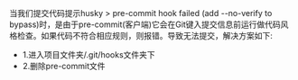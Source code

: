 当我们提交代码提示husky > pre-commit hook failed (add --no-verify to bypass)时，是由于pre-commit(客户端)它会在Git键入提交信息前运行做代码风格检查。如果代码不符合相应规则，则报错。导致无法提交，解决方案如下:
* 1.进入项目文件夹⁨/.git⁩/hooks⁩文件夹下
* 2.删除pre-commit文件
